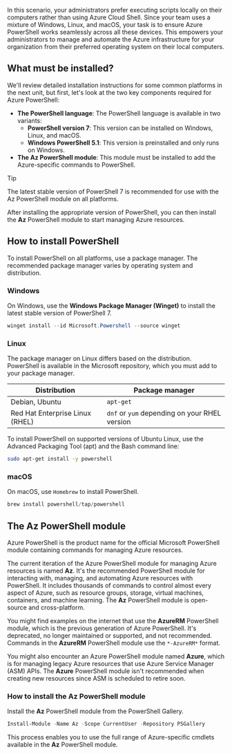 <!-- markdownlint-disable MD041 -->

In this scenario, your administrators prefer executing scripts locally on their computers rather
than using Azure Cloud Shell. Since your team uses a mixture of Windows, Linux, and macOS, your task
is to ensure Azure PowerShell works seamlessly across all these devices. This empowers your
administrators to manage and automate the Azure infrastructure for your organization from their
preferred operating system on their local computers.

## What must be installed?

We'll review detailed installation instructions for some common platforms in the next unit, but
first, let's look at the two key components required for Azure PowerShell:

- **The PowerShell language**: The PowerShell language is available in two variants:
  - **PowerShell version 7**: This version can be installed on Windows, Linux, and macOS.
  - **Windows PowerShell 5.1**: This version is preinstalled and only runs on Windows.
- **The Az PowerShell module**: This module must be installed to add the Azure-specific commands to
  PowerShell.

> [!TIP]
> The latest stable version of PowerShell 7 is recommended for use with the Az PowerShell module on
> all platforms.

After installing the appropriate version of PowerShell, you can then install the **Az** PowerShell
module to start managing Azure resources.

## How to install PowerShell

To install PowerShell on all platforms, use a package manager. The recommended package manager
varies by operating system and distribution.

### Windows

On Windows, use the **Windows Package Manager (Winget)** to install the latest stable version of
PowerShell 7.

```powershell
winget install --id Microsoft.Powershell --source winget
```

### Linux

The package manager on Linux differs based on the distribution. PowerShell is available in the
Microsoft repository, which you must add to your package manager.

|          Distribution           |                Package manager                |
| ------------------------------- | --------------------------------------------- |
| Debian, Ubuntu                  | `apt-get`                                     |
| Red Hat Enterprise Linux (RHEL) | `dnf` or `yum` depending on your RHEL version |

To install PowerShell on supported versions of Ubuntu Linux, use the Advanced Packaging Tool (apt)
and the Bash command line:

```bash
sudo apt-get install -y powershell
```

### macOS

On macOS, use `Homebrew` to install PowerShell.

```powershell
brew install powershell/tap/powershell
```

## The Az PowerShell module

Azure PowerShell is the product name for the official Microsoft PowerShell module containing
commands for managing Azure resources.

The current iteration of the Azure PowerShell module for managing Azure resources is named **Az**.
It's the recommended PowerShell module for interacting with, managing, and automating Azure
resources with PowerShell. It includes thousands of commands to control almost every aspect of
Azure, such as resource groups, storage, virtual machines, containers, and machine learning. The
**Az** PowerShell module is open-source and cross-platform.

You might find examples on the internet that use the **AzureRM** PowerShell module, which is the
previous generation of Azure PowerShell. It's deprecated, no longer maintained or supported, and not
recommended. Commands in the **AzureRM** PowerShell module use the `*-AzureRM*` format.

You might also encounter an Azure PowerShell module named **Azure**, which is for managing legacy
Azure resources that use Azure Service Manager (ASM) APIs. The **Azure** PowerShell module isn't
recommended when creating new resources since ASM is scheduled to retire soon.

### How to install the Az PowerShell module

Install the **Az** PowerShell module from the PowerShell Gallery.

```powershell
Install-Module -Name Az -Scope CurrentUser -Repository PSGallery
```

This process enables you to use the full range of Azure-specific cmdlets available in the **Az**
PowerShell module.
